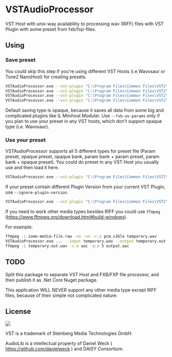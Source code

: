 # VSTAudioProcessor

VST Host with unix-way availability to processing wav (RIFF) files with VST Plugin with some preset from fxb/fxp-files.

## Using

### Save preset

You could skip this step if you're using different VST Hosts (i.e Wavosaur or Tone2 NanoHost) for creating presets.

```bash
VSTAudioProcessor.exe --vst-plugin "C:\Program Files\Common Files\VST2\Random-VST-Plugin.dll" --save-fxb --fxb "C:\temp\preset.fxb"
VSTAudioProcessor.exe --vst-plugin "C:\Program Files\Common Files\VST2\Random-VST-Plugin.dll" --save-fxb --fxb "C:\temp\preset.fxp" --fxb-format fxp
VSTAudioProcessor.exe --vst-plugin "C:\Program Files\Common Files\VST2\Random-VST-Plugin.dll" --save-fxb --fxb "C:\temp\preset.fxb" --fxb-as-params
VSTAudioProcessor.exe --vst-plugin "C:\Program Files\Common Files\VST2\Random-VST-Plugin.dll" --save-fxb --fxb "C:\temp\preset.fxp" --fxb-as-params --fxb-format fxp
```

Default saving type is opaque, because it saves all data from some big and complicated plugins like IL Minihost Modular. Use `--fxb-as-params` only if you plan to use your preset in any VST hosts, which don't support opaque type (i.e. Wavosaur).

### Use your preset

VSTAudioProcessor supports all 5 different types for preset file (Param preset, opaque preset, opaque bank, param bank + param preset, param bank + opaque preset). You could do preset in any VST Host you usually use and then load it here.

```bash
VSTAudioProcessor.exe --vst-plugin "C:\Program Files\Common Files\VST2\Random-VST-Plugin.dll" --fxb "C:\temp\preset.fxp" --input "C:\temp\input.wav" --output "C:\temp\fxb\output.wav"
```

If your preset contain different Plugin Version from your current VST Plugin, use `--ignore-plugin-version`.

```bash
VSTAudioProcessor.exe --vst-plugin "C:\Program Files\Common Files\VST2\Random-VST-Plugin.dll" --fxb "C:\temp\preset.fxp" --input "C:\temp\input.wav" --output "C:\temp\fxb\output.wav" --ignore-plugin-version
```

If you need to work other media types besides RIFF you could use `ffmpeg` (https://www.ffmpeg.org/download.html#build-windows).

For example:
```bash
ffmpeg -i some-media-file.raw -sn -vn -c:a pcm_s16le temporary.wav
VSTAudioProcessor.exe ... --input temporary.wav --output temporary.out.wav
ffmpeg -i temporary.out.wav -c:a aac -q:a 5 output.aac
```

## TODO
Split this package to separate VST Host and FXB/FXP file processor, and then publish it as .Net Core Nuget package.

This application WILL NEVER support any other media type except RIFF files, because of their simple not complicated nature.

## License

![](https://cdn.discordapp.com/attachments/568223142724763652/705420220398960650/Home_VSTLogoAlpha92x54.png)

VST is a trademark of Steinberg Media Technologies GmbH.

AudioLib is a intellectual property of Daniel Weck ( https://github.com/danielweck ) and DAISY Consortium.

